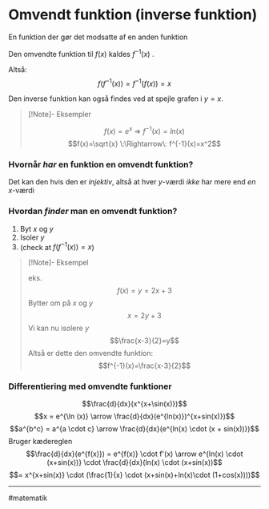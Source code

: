 # Omvendt funktion (inverse funktion)
En funktion der gør det modsatte af en anden funktion

Den omvendte funktion til $f(x)$ kaldes $f^{-1}(x)$ .

Altså:
$$f(f^{-1}(x))=f^{-1}(f(x))=x$$

Den inverse funktion kan også findes ved at spejle grafen i $y=x$.


>[!Note]- Eksempler
>
>$$f(x) = e^x \: \Rightarrow \: f^{-1}(x) = ln(x)$$
>$$f(x)=\sqrt{x} \:\Rightarrow\: f^{-1}(x)=x^2$$
>

### Hvornår *har* en funktion en omvendt funktion?
Det kan den hvis den er *injektiv*, altså at hver $y$-værdi *ikke* har mere end *en* $x$-værdi


### Hvordan *finder* man en omvendt funktion?
1. Byt $x$ og $y$
2. Isoler $y$
3. (check at $f(f^{-1}(x))=x$)


>[!Note]- Eksempel
>
>eks.
>$$f(x)=y=2x+3$$
>Bytter om på $x$ og $y$
>$$x=2y+3$$
>Vi kan nu isolere $y$
>$$\frac{x-3}{2}=y$$
>Altså er dette den omvendte funktion:
>$$f^{-1}(x)=\frac{x-3}{2}$$
>
>

### Differentiering med omvendte funktioner
$$\frac{d}{dx}(x^{x+\sin(x)})$$
$$x = e^{\ln (x)} \arrow \frac{d}{dx}(e^{ln(x)})^{x+sin(x)})$$
$$a^{b^c} = a^{a \cdot c} \arrow \frac{d}{dx}(e^{ln(x) \cdot (x + sin(x))})$$
Bruger kædereglen
$$\frac{d}{dx}(e^{f(x)}) = e^{f(x)} \cdot f'(x) \arrow e^{ln(x) \cdot (x+sin(x))} \cdot \frac{d}{dx}(ln(x) \cdot (x+sin(x))$$
$$= x^{x+sin(x)} \cdot (\frac{1}{x} \cdot (x+sin(x)+ln(x)\cdot (1+cos(x))))$$

---
#matematik 